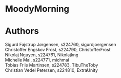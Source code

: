 # MoodyMorning

# Authors
Sigurd Fajstrup Jørgensen, s224760, sigurdjoergensen  
Christoffer Engskov Frost, s224790, ChristofferFrost  
Nikolaj Nguyen, s224761, Nikolajkng  
Michelle Mai, s224771, michmai  
Tobias Friis Martinsen, s224783, TibuTheToby  
Christian Vedel Petersen, s224810, ExtraUnity  
